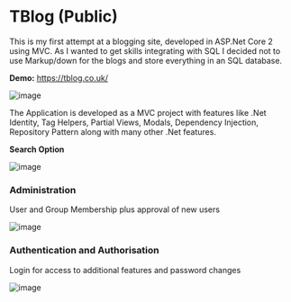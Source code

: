 # TBlog (Public)

This is my first attempt at a blogging site, developed in ASP.Net Core 2 using MVC. As I wanted to get skills integrating with SQL I decided not to use Markup/down for the blogs and store everything in an SQL database.

**Demo:** https://tblog.co.uk/

![image](https://user-images.githubusercontent.com/28670731/189540066-fce8bc17-6efb-4041-87a7-7001b2f307ac.png)

The Application is developed as a MVC project with features like .Net Identity, Tag Helpers, Partial Views, Modals, Dependency Injection, Repository Pattern along with many other .Net features.

**Search Option**

![image](https://user-images.githubusercontent.com/28670731/189540078-845ad0ae-4486-434f-a2a4-a23758920a19.png)

### Administration 

User and Group Membership plus approval of new users

![image](https://user-images.githubusercontent.com/28670731/189540105-ea4833c5-50e8-4e6d-bb0d-78ba6baca55a.png)

### Authentication and Authorisation

Login for access to additional features and password changes

![image](https://user-images.githubusercontent.com/28670731/189540120-c4c1bdce-deb8-4649-b263-1cafeb1b2c18.png)

